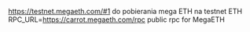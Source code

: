 https://testnet.megaeth.com/#1
do pobierania mega ETH na testnet ETH
RPC_URL=https://carrot.megaeth.com/rpc
public rpc for MegaETH
